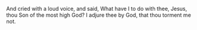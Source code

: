 And cried with a loud voice, and said, What have I to do with thee, Jesus, thou Son of the most high God? I adjure thee by God, that thou torment me not.
